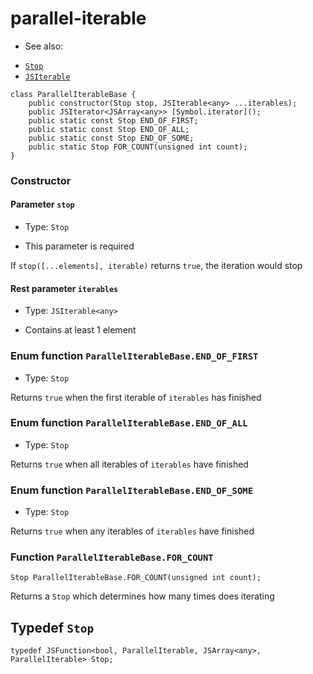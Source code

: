 
# parallel-iterable

 * See also:
  - [`Stop`](./parallel-iterable-base.md#typedef-stop)
  - [`JSIterable`](../global/readme.md#struct-jsiterable)

```
class ParallelIterableBase {
	public constructor(Stop stop, JSIterable<any> ...iterables);
	public JSIterator<JSArray<any>> [Symbol.iterator]();
	public static const Stop END_OF_FIRST;
	public static const Stop END_OF_ALL;
	public static const Stop END_OF_SOME;
	public static Stop FOR_COUNT(unsigned int count);
}
```

### Constructor

#### Parameter `stop`

 * Type: `Stop`

 * This parameter is required

If `stop([...elements], iterable)` returns `true`, the iteration would stop

#### Rest parameter `iterables`

 * Type: `JSIterable<any>`

 * Contains at least 1 element

### Enum function `ParallelIterableBase.END_OF_FIRST`

 * Type: `Stop`

Returns `true` when the first iterable of `iterables` has finished

### Enum function `ParallelIterableBase.END_OF_ALL`

 * Type: `Stop`

Returns `true` when all iterables of `iterables` have finished

### Enum function `ParallelIterableBase.END_OF_SOME`

 * Type: `Stop`

Returns `true` when any iterables of `iterables` have finished

### Function `ParallelIterableBase.FOR_COUNT`

```
Stop ParallelIterableBase.FOR_COUNT(unsigned int count);
```

Returns a `Stop` which determines how many times does iterating

## Typedef `Stop`

```
typedef JSFunction<bool, ParallelIterable, JSArray<any>, ParallelIterable> Stop;
```
